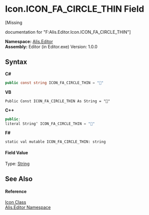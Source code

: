 # Icon.ICON_FA_CIRCLE_THIN Field
 

\[Missing <summary> documentation for "F:Alis.Editor.Icon.ICON_FA_CIRCLE_THIN"\]

**Namespace:**&nbsp;<a href="b150ade4-39de-a232-5f06-d3cdc1b2c538">Alis.Editor</a><br />**Assembly:**&nbsp;Editor (in Editor.exe) Version: 1.0.0

## Syntax

**C#**<br />
``` C#
public const string ICON_FA_CIRCLE_THIN = ""
```

**VB**<br />
``` VB
Public Const ICON_FA_CIRCLE_THIN As String = ""
```

**C++**<br />
``` C++
public:
literal String^ ICON_FA_CIRCLE_THIN = ""
```

**F#**<br />
``` F#
static val mutable ICON_FA_CIRCLE_THIN: string
```


#### Field Value
Type: <a href="https://docs.microsoft.com/dotnet/api/system.string" target="_blank">String</a>

## See Also


#### Reference
<a href="cc0f883c-67f8-f772-c6d7-a60b129f22a7">Icon Class</a><br /><a href="b150ade4-39de-a232-5f06-d3cdc1b2c538">Alis.Editor Namespace</a><br />
